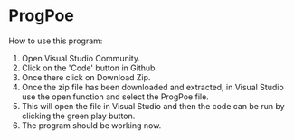 # ProgPoe

How to use this program: 
1. Open Visual Studio Community.
2. Click on the 'Code' button in Github.
3. Once there click on Download Zip.
4. Once the zip file has been downloaded and extracted, in Visual Studio use the open function and select the ProgPoe file.
5. This will open the file in Visual Studio and then the code can be run by clicking the green play button.
6. The program should be working now.

